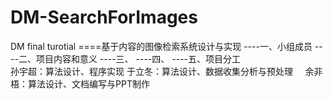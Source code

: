 # DM-SearchForImages
DM final turotial
====基于内容的图像检索系统设计与实现
----一、小组成员
----二、项目内容和意义
----三、
----四、
----五、项目分工
      <br>孙宇超：算法设计、程序实现
      于立冬：算法设计、数据收集分析与预处理
      余非梧：算法设计、文档编写与PPT制作</br>
